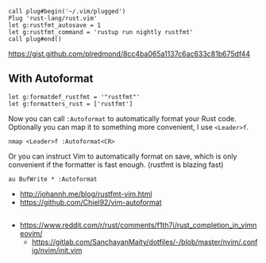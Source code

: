 ```
call plug#begin('~/.vim/plugged')
Plug 'rust-lang/rust.vim'
let g:rustfmt_autosave = 1
let g:rustfmt_command = 'rustup run nightly rustfmt'
call plug#end()
```

https://gist.github.com/plredmond/8cc4ba065a1137c6ac633c81b675df44

## With Autoformat

```
let g:formatdef_rustfmt = '"rustfmt"'
let g:formatters_rust = ['rustfmt']
```

Now you can call `:Autoformat` to automatically format your Rust code. Optionally you can map it to something more convenient, I use `<Leader>f`.

```
nmap <Leader>f :Autoformat<CR>
```

Or you can instruct Vim to automatically format on save, which is only convenient if the formatter is fast enough. (rustfmt is blazing fast)

```
au BufWrite * :Autoformat
```

- http://johannh.me/blog/rustfmt-vim.html
- https://github.com/Chiel92/vim-autoformat

##

- https://www.reddit.com/r/rust/comments/f1th7i/rust_completion_in_vimneovim/
  - https://gitlab.com/SanchayanMaity/dotfiles/-/blob/master/nvim/.config/nvim/init.vim
